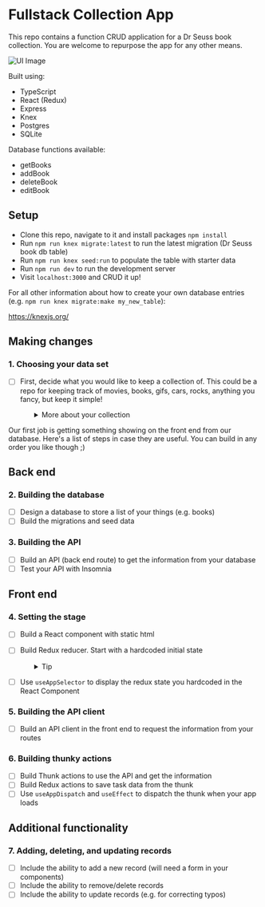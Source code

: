 # Fullstack Collection App

This repo contains a function CRUD application for a Dr Seuss book collection.
You are welcome to repurpose the app for any other means.

![UI Image](https://github.com/patnz/dr-seuss-collection/assets/114084721/e4dfe90b-a17c-4bca-a047-eb9afcc0a2d9)


Built using:

- TypeScript
- React (Redux)
- Express
- Knex
- Postgres
- SQLite

Database functions available:

- getBooks
- addBook
- deleteBook
- editBook

## Setup

- Clone this repo, navigate to it and install packages `npm install`
- Run `npm run knex migrate:latest` to run the latest migration (Dr Seuss book db table)
- Run `npm run knex seed:run` to populate the table with starter data
- Run `npm run dev` to run the development server
- Visit `localhost:3000` and CRUD it up!

For all other information about how to create your own database entries (e.g. `npm run knex migrate:make my_new_table`):

https://knexjs.org/


## Making changes

### 1. Choosing your data set

- [ ] First, decide what you would like to keep a collection of. This could be a repo for keeping track of movies, books, gifs, cars, rocks, anything you fancy, but keep it simple!
  <details style="padding-left: 2em">
    <summary>More about your collection</summary>

    **Note:** the aim is to have some simple data. If you think you might need more than one database table, or have lots of details you want to store, how could you simplify the information you're keeping track of? Leave more complex data until later in the project. For example, I want to keep track of books that I want to read, ones that I have read, and ones that I own. To start with though, let's keep track of the books themselves. My data might look like:

    |id|title|author|
    |---|---|---|
    | 1 | Ready Player One | Ernest Cline |
    | 2 | Throwing Rocks at the Google Bus | Douglas Rushkoff |

Our first job is getting something showing on the front end from our database. Here's a list of steps in case they are useful. You can build in any order you like though ;)

## Back end

### 2. Building the database

- [ ] Design a database to store a list of your things (e.g. books)
- [ ] Build the migrations and seed data

### 3. Building the API
- [ ] Build an API (back end route) to get the information from your database
- [ ] Test your API with Insomnia

## Front end

### 4. Setting the stage

- [ ] Build a React component with static html
- [ ] Build Redux reducer. Start with a hardcoded initial state
  <details style="padding-left: 2em">
    <summary>Tip</summary>
    
    For example:
    ```js
    const initialState = [{ id: 1, title: 'Ready Player One', author: 'Ernest Cline' }]
    ```
  </details>

- [ ] Use `useAppSelector` to display the redux state you hardcoded in the React Component

### 5. Building the API client
- [ ] Build an API client in the front end to request the information from your routes

### 6. Building thunky actions
- [ ] Build Thunk actions to use the API and get the information
- [ ] Build Redux actions to save task data from the thunk
- [ ] Use `useAppDispatch` and `useEffect` to dispatch the thunk when your app loads

## Additional functionality

### 7. Adding, deleting, and updating records
- [ ] Include the ability to add a new record (will need a form in your components)
- [ ] Include the ability to remove/delete records
- [ ] Include the ability to update records (e.g. for correcting typos)
